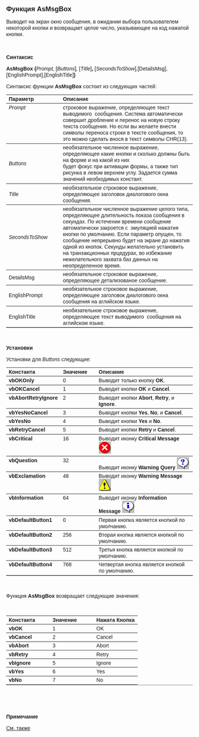 <html>
<head>
<title>AsMsgBox</title>
</head>

<body>

<p><strong><font size="4" face="Arial">Функция AsMsgBox</font></strong></p>

<p><font face="Arial">Выводит на экран окно сообщения, в ожидании 
выбора пользователем некоторой кнопки и возвращает целое число, указывающее на 
код нажатой кнопки. </font></p>

<p>&nbsp;</p>

<p class="label"><font face="Arial"><b>Синтаксис</b></font></p>

<p><font face="Arial"><strong>AsMsgBox (</strong><em>Prompt, </em>[<em>Buttons</em>]<em>,
</em>[<em>Title</em>]<strong>, </strong>[<em>SecondsToShow</em>],[DetailsMsg],[EnglishPrompt],[EnglishTitle]<strong>)</strong></font></p>

<p><font face="Arial">Синтаксис функции <strong>AsMsgBox</strong>
состоит из следующих частей:</font></p>

<table border="1" cellPadding="5" cols="2" frame="below" rules="rows">
<TBODY>
  <tr vAlign="top">
    <td class="label" width="29%"><font face="Arial"><b>Параметр</b></font></td>
    <td class="label" width="71%"><font face="Arial"><strong>Описание</strong></font></td>
  </tr>
  <tr vAlign="top">
    <td width="29%"><font face="Arial"><em>Prompt</em></font></td>
    <td width="71%"><font face="Arial">строковое выражение, 
	определяющее текст выводимого&nbsp; сообщения. Система автоматически совершит 
	дробление и перенос на новую строку текста сообщения. Но если вы желаете 
	внести символы переноса строки в тексте сообщения, то это можно сделать 
	внося в текст символы CHR(13).</font></td>
  </tr>
  <tr>
    <td width="29%"><font face="Arial"><em>Buttons</em></font></td>
    <td width="71%"><font face="Arial">необязательное численное 
	выражение, определяющее какие кнопки и сколько должны быть на форме и на 
	какой из них <br>
    будет фокус при активации формы, а также тип рисунка в левом верхнем углу. 
	Задается сумма значений необходимых констант.</font></td>
  </tr>
  <tr>
    <td width="29%" style="height: 47px"><font face="Arial"><em>Title</em></font></td>
    <td width="71%" style="height: 47px"><font face="Arial">необязательное строковое 
	выражение, определяющее заголовок диалогового окна сообщения.</font></td>
  </tr>
    <tr>
    <td width="29%"><font face="Arial"><em>SecondsToShow</em></font></td>
    <td width="71%"><font face="Arial">необязательное численное 
	выражение целого типа, определяющее длительность показа сообщения в 
	секундах. По истечении времени сообщение автоматически закроется с&nbsp; 
	эмуляцией нажатия кнопки по умолчанию. Если параметр опущен, то сообщение 
	непрерывно будет на экране до нажатия одной из кнопок. Секунды желательно 
	установить на транзакционных прцедурах, во избежание нежелательного захвата 
	баз данных на неопределенное время. </font></td>
    </tr>
	<tr>
    <td width="29%"><font face="Arial">DetailsMsg</font></td>
    <td width="71%"><font face="Arial">необязательное строковое выражение, определяющее 
	детализованое сообщение.</font></td>
    </tr>
	<tr>
    <td width="29%"><font face="Arial">EnglishPrompt</font></td>
    <td width="71%"><font face="Arial">необязательное строковое 
	выражение, определяющее заголовок диалогового окна сообщения на аглийском 
	языке. </font></td>
    </tr>
  <tr>
    <td width="29%"><font face="Arial">EnglishTitle</font></td>
    <td width="71%"><font face="Arial">необязательное строковое выражение, 
	определяющее текст выводимого&nbsp; сообщения на аглийском языке.</font></td>
  </tr>
</table>

<p class="label">&nbsp;</p>

<p class="label"><font face="Arial"><b>Установки</b></font></p>

<p><font face="Arial">Установки для <em>Buttons</em>
следующие:</font></p>

<table border="1" cellPadding="5" cols="3" frame="below" rules="rows">
<TBODY>
  <tr vAlign="top">
    <td class="label" width="20%"><font face="Arial"><b>Константа</b></font></td>
    <td class="label" width="20%"><font face="Arial"><b>Значение</b></font></td>
    <td class="label" width="60%"><font face="Arial"><b>Описание</b></font></td>
  </tr>
  <tr vAlign="top">
    <td width="20%"><font face="Arial"><b>vbOKOnly</b></font></td>
    <td width="20%"><font face="Arial">0</font></td>
    <td width="60%"><font face="Arial">Выводит только кнопку <b>OK</b>.</font></td>
  </tr>
  <tr vAlign="top">
    <td width="20%"><font face="Arial"><b>vbOKCancel</b></font></td>
    <td width="20%"><font face="Arial">1</font></td>
    <td width="60%"><font face="Arial">Выводит кнопки<b> OK</b> и <b>
	Cancel</b>.</font></td>
  </tr>
  <tr vAlign="top">
    <td width="20%"><font face="Arial"><b>vbAbortRetryIgnore</b></font></td>
    <td width="20%"><font face="Arial">2</font></td>
    <td width="60%"><font face="Arial">Выводит кнопки <b>Abort</b>, <b>
	Retry</b>, и <b>Ignore</b>.</font></td>
  </tr>
  <tr vAlign="top">
    <td width="20%"><font face="Arial"><b>vbYesNoCancel</b></font></td>
    <td width="20%"><font face="Arial">3</font></td>
    <td width="60%"><font face="Arial">Выводит кнопки <b>Yes</b>, <b>
	No</b>, и <b>Cancel</b>.</font></td>
  </tr>
  <tr vAlign="top">
    <td width="20%"><font face="Arial"><b>vbYesNo</b></font></td>
    <td width="20%"><font face="Arial">4</font></td>
    <td width="60%"><font face="Arial">Выводит кнопки <b>Yes</b> и <b>
	No</b>.</font></td>
  </tr>
  <tr vAlign="top">
    <td width="20%"><font face="Arial"><b>vbRetryCancel</b></font></td>
    <td width="20%"><font face="Arial">5</font></td>
    <td width="60%"><font face="Arial">Выводит кнопки <b>Retry</b> и <b>
	Cancel</b>.</font></td>
  </tr>
  <tr vAlign="top">
    <td width="20%"><font face="Arial"><b>vbCritical</b></font></td>
    <td width="20%"><font face="Arial">16</font></td>
    <td width="60%"><font face="Arial">Выводит иконку<b> Critical 
	Message</b> <img src="../../../../../IMAGES/CRITICAL.GIF" width="33" height="33"
    alt="Critical.gif (257 bytes)"> </font></td>
  </tr>
  <tr vAlign="top">
    <td width="20%"><font face="Arial"><b>vbQuestion</b></font></td>
    <td width="20%"><font face="Arial">32</font></td>
    <td width="60%"><font face="Arial">Выводит иконку<b> Warning Query</b>
    <img src="../../../../../IMAGES/Question.gif" width="33" height="33"
    alt="Question.gif (263 bytes)"></font></td>
  </tr>
  <tr vAlign="top">
    <td width="20%"><font face="Arial"><b>vbExclamation</b></font></td>
    <td width="20%"><font face="Arial">48</font></td>
    <td width="60%"><font face="Arial">Выводит иконку<b> Warning 
	Message</b> <img src="../../../../../IMAGES/Exclamation.gif" width="33" height="33"
    alt="Exclamation.gif (244 bytes)"></font></td>
  </tr>
  <tr vAlign="top">
    <td width="20%"><font face="Arial"><b>vbInformation</b></font></td>
    <td width="20%"><font face="Arial">64</font></td>
    <td width="60%"><font face="Arial">Выводит иконку<b> Information 
	Message</b> <img src="../../../../../IMAGES/Information.gif" width="33" height="33"
    alt="Information.gif (256 bytes)"></font></td>
  </tr>
  <tr vAlign="top">
    <td width="20%"><font face="Arial"><b>vbDefaultButton1</b></font></td>
    <td width="20%"><font face="Arial">0</font></td>
    <td width="60%"><font face="Arial">Первая кнопка является кнопкой 
	по умолчанию.</font></td>
  </tr>
  <tr vAlign="top">
    <td width="20%"><font face="Arial"><b>vbDefaultButton2</b></font></td>
    <td width="20%"><font face="Arial">256</font></td>
    <td width="60%"><font face="Arial">Вторая кнопка является кнопкой 
	по умолчанию.</font></td>
  </tr>
  <tr vAlign="top">
    <td width="20%"><font face="Arial"><b>vbDefaultButton3</b></font></td>
    <td width="20%"><font face="Arial">512</font></td>
    <td width="60%"><font face="Arial">Третья кнопка является кнопкой 
	по умолчанию.</font></td>
  </tr>
  <tr vAlign="top">
    <td width="20%"><font face="Arial"><b>vbDefaultButton4</b></font></td>
    <td width="20%"><font face="Arial">768</font></td>
    <td width="60%"><font face="Arial">Четвертая кнопка является 
	кнопкой по умолчанию.</font></td>
  </tr>
</TBODY>
</table>

<p class="label">&nbsp;</p>

<p class="label"><font face="Arial">Функция <strong>AsMsgBox </strong>
возвращает следующие значения:</font></p>

<p class="label"><font face="Arial">&nbsp;</font></p>

<table border="1" cellPadding="5" cols="3" frame="below" rules="rows">
  <tr>
    <td class="label" width="33%"><font face="Arial"><b>Константа</b></font></td>
    <td class="label" width="33%"><font face="Arial"><b>Значение</b></font></td>
    <td class="label" width="33%"><font face="Arial"><b>Нажата Кнопка</b></font></td>
  </tr>
  <tr>
    <td width="33%"><font face="Arial"><b>vbOK</b></font></td>
    <td width="33%"><font face="Arial">1</font></td>
    <td width="33%"><font face="Arial">OK</font></td>
  </tr>
  <tr>
    <td width="33%"><font face="Arial"><b>vbCancel</b></font></td>
    <td width="33%"><font face="Arial">2</font></td>
    <td width="33%"><font face="Arial">Cancel</font></td>
  </tr>
  <tr>
    <td width="33%"><font face="Arial"><b>vbAbort</b></font></td>
    <td width="33%"><font face="Arial">3</font></td>
    <td width="33%"><font face="Arial">Abort</font></td>
  </tr>
  <tr>
    <td width="33%"><font face="Arial"><b>vbRetry</b></font></td>
    <td width="33%"><font face="Arial">4</font></td>
    <td width="33%"><font face="Arial">Retry</font></td>
  </tr>
  <tr>
    <td width="33%"><font face="Arial"><b>vbIgnore</b></font></td>
    <td width="33%"><font face="Arial">5</font></td>
    <td width="33%"><font face="Arial">Ignore</font></td>
  </tr>
  <tr>
    <td width="33%"><font face="Arial"><b>vbYes</b></font></td>
    <td width="33%"><font face="Arial">6</font></td>
    <td width="33%"><font face="Arial">Yes</font></td>
  </tr>
  <tr>
    <td width="33%"><font face="Arial"><b>vbNo</b></font></td>
    <td width="33%"><font face="Arial">7</font></td>
    <td width="33%"><font face="Arial">No</font></td>
  </tr>
</table>

<p class="label"><font face="Arial">&nbsp;</font></p>

<p class="label">&nbsp;</p>

<p class="label"><font face="Arial"><b>Примечание</b></font></p>

<p class="label"><a href="../../../functions.html"><font face="Arial">
См. также</font></a></p>
</body>
</html>
